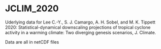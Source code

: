 # JCLIM_2020

Uderlying data for Lee C.-Y., S. J. Camargo, A. H. Sobel, and M. K. Tippett 2020: Statistical-dynamical downscaling projections of tropical cyclone activity in a warming climate: Two diverging genesis scenarios, J. Climate.

Data are all in netCDF files
